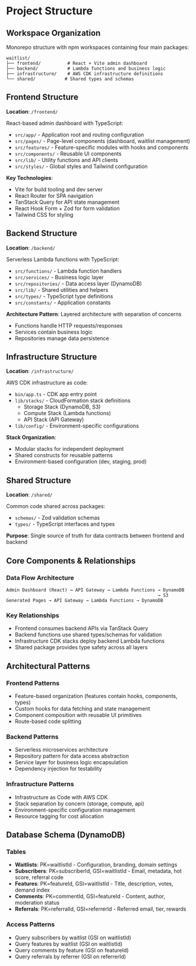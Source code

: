 # Project Structure

## Workspace Organization
Monorepo structure with npm workspaces containing four main packages:

```
waitlist/
├── frontend/          # React + Vite admin dashboard
├── backend/           # Lambda functions and business logic
├── infrastructure/    # AWS CDK infrastructure definitions
└── shared/           # Shared types and schemas
```

## Frontend Structure
**Location**: `/frontend/`

React-based admin dashboard with TypeScript:
- `src/app/` - Application root and routing configuration
- `src/pages/` - Page-level components (dashboard, waitlist management)
- `src/features/` - Feature-specific modules with hooks and components
- `src/components/` - Reusable UI components
- `src/lib/` - Utility functions and API clients
- `src/styles/` - Global styles and Tailwind configuration

**Key Technologies**:
- Vite for build tooling and dev server
- React Router for SPA navigation
- TanStack Query for API state management
- React Hook Form + Zod for form validation
- Tailwind CSS for styling

## Backend Structure
**Location**: `/backend/`

Serverless Lambda functions with TypeScript:
- `src/functions/` - Lambda function handlers
- `src/services/` - Business logic layer
- `src/repositories/` - Data access layer (DynamoDB)
- `src/lib/` - Shared utilities and helpers
- `src/types/` - TypeScript type definitions
- `src/constants/` - Application constants

**Architecture Pattern**: Layered architecture with separation of concerns
- Functions handle HTTP requests/responses
- Services contain business logic
- Repositories manage data persistence

## Infrastructure Structure
**Location**: `/infrastructure/`

AWS CDK infrastructure as code:
- `bin/app.ts` - CDK app entry point
- `lib/stacks/` - CloudFormation stack definitions
  - Storage Stack (DynamoDB, S3)
  - Compute Stack (Lambda functions)
  - API Stack (API Gateway)
- `lib/config/` - Environment-specific configurations

**Stack Organization**:
- Modular stacks for independent deployment
- Shared constructs for reusable patterns
- Environment-based configuration (dev, staging, prod)

## Shared Structure
**Location**: `/shared/`

Common code shared across packages:
- `schemas/` - Zod validation schemas
- `types/` - TypeScript interfaces and types

**Purpose**: Single source of truth for data contracts between frontend and backend

## Core Components & Relationships

### Data Flow Architecture
```
Admin Dashboard (React) → API Gateway → Lambda Functions → DynamoDB
                                                         → S3
Generated Pages → API Gateway → Lambda Functions → DynamoDB
```

### Key Relationships
- Frontend consumes backend APIs via TanStack Query
- Backend functions use shared types/schemas for validation
- Infrastructure CDK stacks deploy backend Lambda functions
- Shared package provides type safety across all layers

## Architectural Patterns

### Frontend Patterns
- Feature-based organization (features contain hooks, components, types)
- Custom hooks for data fetching and state management
- Component composition with reusable UI primitives
- Route-based code splitting

### Backend Patterns
- Serverless microservices architecture
- Repository pattern for data access abstraction
- Service layer for business logic encapsulation
- Dependency injection for testability

### Infrastructure Patterns
- Infrastructure as Code with AWS CDK
- Stack separation by concern (storage, compute, api)
- Environment-specific configuration management
- Resource tagging for cost allocation

## Database Schema (DynamoDB)

### Tables
- **Waitlists**: PK=waitlistId - Configuration, branding, domain settings
- **Subscribers**: PK=subscriberId, GSI=waitlistId - Email, metadata, hot score, referral code
- **Features**: PK=featureId, GSI=waitlistId - Title, description, votes, demand index
- **Comments**: PK=commentId, GSI=featureId - Content, author, moderation status
- **Referrals**: PK=referralId, GSI=referrerId - Referred email, tier, rewards

### Access Patterns
- Query subscribers by waitlist (GSI on waitlistId)
- Query features by waitlist (GSI on waitlistId)
- Query comments by feature (GSI on featureId)
- Query referrals by referrer (GSI on referrerId)
